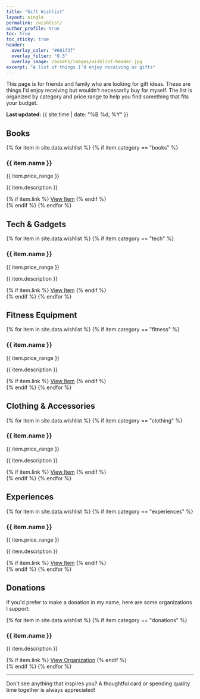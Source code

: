 ```yaml
---
title: "Gift Wishlist"
layout: single
permalink: /wishlist/
author_profile: true
toc: true
toc_sticky: true
header:
  overlay_color: "#001f3f"
  overlay_filter: "0.5"
  overlay_image: /assets/images/wishlist-header.jpg
excerpt: "A list of things I'd enjoy receiving as gifts"
---
```


<div class="wishlist-intro">
  <p>This page is for friends and family who are looking for gift ideas. These are things I'd enjoy receiving but wouldn't necessarily buy for myself. The list is organized by category and price range to help you find something that fits your budget.</p>
  <p><strong>Last updated:</strong> {{ site.time | date: "%B %d, %Y" }}</p>
</div>

## Books

<div class="wishlist-section">
  {% for item in site.data.wishlist %}
    {% if item.category == "books" %}
      <div class="wishlist-item">
        <h3>{{ item.name }}</h3>
        <p class="price-range">{{ item.price_range }}</p>
        <p>{{ item.description }}</p>
        {% if item.link %}
          <a href="{{ item.link }}" class="btn btn--primary btn--small" target="_blank">View Item</a>
        {% endif %}
      </div>
    {% endif %}
  {% endfor %}
</div>

## Tech & Gadgets

<div class="wishlist-section">
  {% for item in site.data.wishlist %}
    {% if item.category == "tech" %}
      <div class="wishlist-item">
        <h3>{{ item.name }}</h3>
        <p class="price-range">{{ item.price_range }}</p>
        <p>{{ item.description }}</p>
        {% if item.link %}
          <a href="{{ item.link }}" class="btn btn--primary btn--small" target="_blank">View Item</a>
        {% endif %}
      </div>
    {% endif %}
  {% endfor %}
</div>

## Fitness Equipment

<div class="wishlist-section">
  {% for item in site.data.wishlist %}
    {% if item.category == "fitness" %}
      <div class="wishlist-item">
        <h3>{{ item.name }}</h3>
        <p class="price-range">{{ item.price_range }}</p>
        <p>{{ item.description }}</p>
        {% if item.link %}
          <a href="{{ item.link }}" class="btn btn--primary btn--small" target="_blank">View Item</a>
        {% endif %}
      </div>
    {% endif %}
  {% endfor %}
</div>

## Clothing & Accessories

<div class="wishlist-section">
  {% for item in site.data.wishlist %}
    {% if item.category == "clothing" %}
      <div class="wishlist-item">
        <h3>{{ item.name }}</h3>
        <p class="price-range">{{ item.price_range }}</p>
        <p>{{ item.description }}</p>
        {% if item.link %}
          <a href="{{ item.link }}" class="btn btn--primary btn--small" target="_blank">View Item</a>
        {% endif %}
      </div>
    {% endif %}
  {% endfor %}
</div>

## Experiences

<div class="wishlist-section">
  {% for item in site.data.wishlist %}
    {% if item.category == "experiences" %}
      <div class="wishlist-item">
        <h3>{{ item.name }}</h3>
        <p class="price-range">{{ item.price_range }}</p>
        <p>{{ item.description }}</p>
        {% if item.link %}
          <a href="{{ item.link }}" class="btn btn--primary btn--small" target="_blank">View Item</a>
        {% endif %}
      </div>
    {% endif %}
  {% endfor %}
</div>

## Donations

<div class="wishlist-section">
  <p>If you'd prefer to make a donation in my name, here are some organizations I support:</p>
  {% for item in site.data.wishlist %}
    {% if item.category == "donations" %}
      <div class="wishlist-item">
        <h3>{{ item.name }}</h3>
        <p>{{ item.description }}</p>
        {% if item.link %}
          <a href="{{ item.link }}" class="btn btn--primary btn--small" target="_blank">View Organization</a>
        {% endif %}
      </div>
    {% endif %}
  {% endfor %}
</div>

---

<div class="wishlist-footer">
  <p>Don't see anything that inspires you? A thoughtful card or spending quality time together is always appreciated!</p>
</div> 